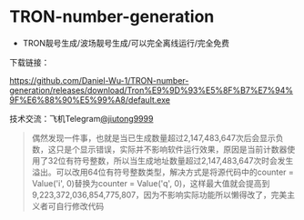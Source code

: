 # TRON-number-generation
- TRON靓号生成/波场靓号生成/可以完全离线运行/完全免费

下载链接：

https://github.com/Daniel-Wu-1/TRON-number-generation/releases/download/Tron%E9%9D%93%E5%8F%B7%E7%94%9F%E6%88%90%E5%99%A8/default.exe

技术交流：飞机Telegram[@jiutong9999](https://t.me/jiutong9999)

> 偶然发现一件事，也就是当已生成数量超过2,147,483,647次后会显示负数，这只是个显示错误，实际并不影响软件运行效果，原因是当前计数器使用了32位有符号整数，所以当生成地址数量超过2,147,483,647次时会发生溢出。可以改用64位有符号整数类型，解决方式是将源代码中的counter = Value('i', 0)替换为counter = Value('q', 0)，这样最大值就会提高到9,223,372,036,854,775,807，因为不影响实际功能所以懒得改了，完美主义者可自行修改代码
